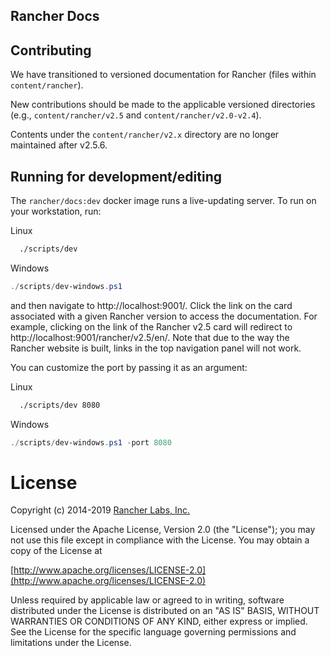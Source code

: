 Rancher Docs
------------

## Contributing

We have transitioned to versioned documentation for Rancher (files within `content/rancher`).

New contributions should be made to the applicable versioned directories (e.g., `content/rancher/v2.5` and `content/rancher/v2.0-v2.4`).

Contents under the `content/rancher/v2.x` directory are no longer maintained after v2.5.6.

## Running for development/editing

The `rancher/docs:dev` docker image runs a live-updating server.  To run on your workstation, run:

Linux
```bash
  ./scripts/dev
```

Windows
```powershell
./scripts/dev-windows.ps1
```

and then navigate to http://localhost:9001/. Click the link on the card associated with a given Rancher version to
access the documentation. For example, clicking on the link of the Rancher v2.5 card will redirect to
http://localhost:9001/rancher/v2.5/en/. Note that due to the way the Rancher website is built, links in the top
navigation panel will not work.

You can customize the port by passing it as an argument:

Linux
```bash
  ./scripts/dev 8080
```

Windows
```powershell
./scripts/dev-windows.ps1 -port 8080
```

License
=======
Copyright (c) 2014-2019 [Rancher Labs, Inc.](https://rancher.com)

Licensed under the Apache License, Version 2.0 (the "License");
you may not use this file except in compliance with the License.
You may obtain a copy of the License at

[http://www.apache.org/licenses/LICENSE-2.0](http://www.apache.org/licenses/LICENSE-2.0)

Unless required by applicable law or agreed to in writing, software
distributed under the License is distributed on an "AS IS" BASIS,
WITHOUT WARRANTIES OR CONDITIONS OF ANY KIND, either express or implied.
See the License for the specific language governing permissions and
limitations under the License.
